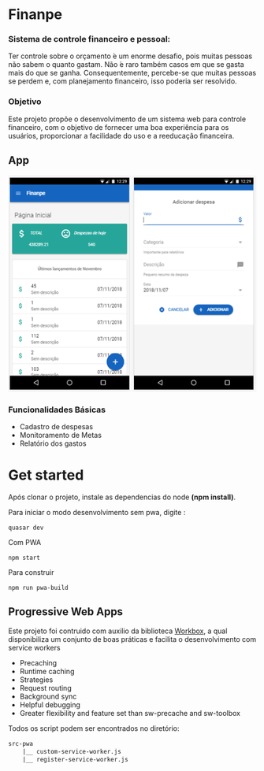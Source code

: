 # Finanpe
### Sistema de controle financeiro e pessoal:

Ter controle sobre o orçamento ́e um enorme desafio, pois muitas pessoas não sabem o quanto gastam.  Não ́e raro também casos em que se gasta mais do que se ganha. Consequentemente, percebe-se que muitas pessoas se perdem  e,  com  planejamento  financeiro,  isso  poderia  ser  resolvido. 

### Objetivo
Este projeto propõe o desenvolvimento de um sistema web para controle financeiro, com o objetivo de fornecer uma boa experiência para os usuários, proporcionar a facilidade do uso e a reeducação financeira.

## App

![Screenshot](docs/app-3.png)

### Funcionalidades Básicas
- Cadastro de despesas
- Monitoramento de Metas
- Relatório dos gastos

# Get started
Após clonar o projeto, instale as dependencias do node **(npm install)**. 

Para iniciar o modo desenvolvimento sem pwa, digite :

    quasar dev

Com PWA

    npm start

Para construir

    npm run pwa-build

## Progressive Web Apps

Este projeto foi contruido com auxilio da biblioteca [Workbox](https://developers.google.com/web/tools/workbox/), a qual disponibiliza um conjunto de boas práticas e facilita o desenvolvimento com service workers

- Precaching
- Runtime caching
- Strategies
- Request routing
- Background sync
- Helpful debugging
- Greater flexibility and feature set than sw-precache and sw-toolbox

Todos os script podem ser encontrados no diretório: 

    src-pwa
        |__ custom-service-worker.js
        |__ register-service-worker.js


